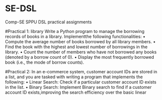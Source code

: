 # SE-DSL
Comp-SE SPPU DSL practical assignments

#Practical 1: library
Write a Python program to manage the borrowing records of books in a library. Implementthe following functionalities:
• Compute the average number of books borrowed by all library members.
• Find the book with the highest and lowest number of borrowings in the library.
• Count the number of members who have not borrowed any books (denoted by a borrow count of 0).
• Display the most frequently borrowed book (i.e., the mode of borrow counts).

#Practical 2:
In an e-commerce system, customer account IDs are stored in a list, and you are tasked with writing a program that implements the following:
• Linear Search: Check if a particular customer account ID exists in the list.
• Binary Search: Implement Binary search to find if a customer account ID exists,improving the search efficiency over the basic linear
